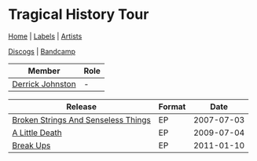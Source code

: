 # Tragical History Tour

[Home](../index.md) | [Labels](../labels.md) | [Artists](../artists.md)

[Discogs](https://www.discogs.com/artist/2127777-Tragical-History-Tour) | [Bandcamp](https://tragicalhistorytour.bandcamp.com/)

| Member | Role |
|---|---|
| [Derrick Johnston](derrick-johnston.md) | - |

| Release | Format | Date |
|---|---|---|
| [Broken Strings And Senseless Things](../releases/tragical-history-tour-broken-strings-and-senseless-things.md) | EP | 2007-07-03 |
| [A Little Death](../releases/tragical-history-tour-a-little-death.md) | EP | 2009-07-04 |
| [Break Ups](../releases/tragical-history-tour-break-ups.md) | EP | 2011-01-10 |